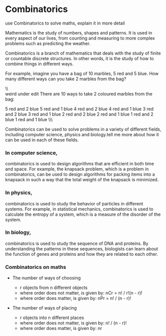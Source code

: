 # Combinatorics 

use Combinatorics to solve maths, explain it in more detail

Mathematics is the study of numbers, shapes and patterns. It is used in every aspect of our lives, from counting and measuring to more complex problems such as predicting the weather.

Combinatorics is a branch of mathematics that deals with the study of finite or countable discrete structures. In other words, it is the study of how to combine things in different ways.

For example, imagine you have a bag of 10 marbles, 5 red and 5 blue. How many different ways can you take 2 marbles from the bag?

\\\\\
weird under edit
There are 10 ways to take 2 coloured marbles from the bag:

5 red and 2 blue
5 red and 1 blue
4 red and 2 blue
4 red and 1 blue
3 red and 2 blue
3 red and 1 blue
2 red and 2 blue
2 red and 1 blue
1 red and 2 blue
1 red and 1 blue
\\\\\

Combinatorics can be used to solve problems in a variety of different fields, including computer science, physics and biology.tell me more about how it can be used in each of these fields.

### In computer science, 
combinatorics is used to design algorithms that are efficient in both time and space. For example, the knapsack problem, which is a problem in combinatorics, can be used to design algorithms for packing items into a knapsack in such a way that the total weight of the knapsack is minimized.

### In physics, 
combinatorics is used to study the behavior of particles in different systems. For example, in statistical mechanics, combinatorics is used to calculate the entropy of a system, which is a measure of the disorder of the system.

### In biology, 
combinatorics is used to study the sequence of DNA and proteins. By understanding the patterns in these sequences, biologists can learn about the function of genes and proteins and how they are related to each other.

### Combinatorics on maths
- The number of ways of choosing 
  - r objects from n different objects
  - where order does not matter, is given by: nCr = n! / r!(n - r)!
  - where order does matter, is given by: nPr = n! / (n - r)!

- The number of ways of placing 
  - r objects into n different places
  - where order does not matter, is given by: n! / (n - r)!
  - where order does matter, is given by: nr

